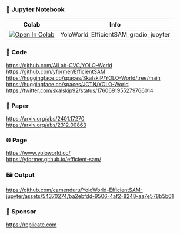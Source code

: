 
### 🍊 Jupyter Notebook

| Colab | Info
| --- | --- |
[![Open In Colab](https://colab.research.google.com/assets/colab-badge.svg)](https://colab.research.google.com/github/camenduru/YoloWorld-EfficientSAM-jupyter/blob/main/YoloWorld_EfficientSAM_gradio_jupyter.ipynb) | YoloWorld_EfficientSAM_gradio_jupyter

### 🧬 Code
https://github.com/AILab-CVC/YOLO-World <br />
https://github.com/yformer/EfficientSAM <br />
https://huggingface.co/spaces/SkalskiP/YOLO-World/tree/main <br />
https://huggingface.co/spaces/JCTN/YOLO-World
https://twitter.com/skalskip92/status/1760691955279766014

### 📄 Paper
https://arxiv.org/abs/2401.17270 <br />
https://arxiv.org/abs/2312.00863 <br />

### 🌐 Page
https://www.yoloworld.cc/ <br />
https://yformer.github.io/efficient-sam/ <br />

### 🖼 Output

https://github.com/camenduru/YoloWorld-EfficientSAM-jupyter/assets/54370274/ba2ebfdd-9506-4af2-8248-aa7e578b5b61

### 🏢 Sponsor
https://replicate.com
